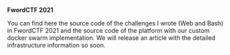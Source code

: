 **FwordCTF 2021**

You can find here the source code of the challenges I wrote (Web and Bash) in FwordCTF 2021 and the source code of the platform with our custom docker swarm implementation. We will release an article with the detailed infrastructure information so soon.
   
